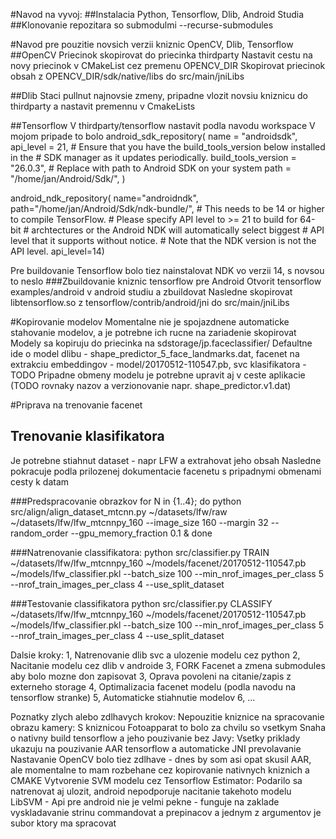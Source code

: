 #Navod na vyvoj:
##Instalacia Python, Tensorflow, Dlib, Android Studia
##Klonovanie repozitara so submodulmi --recurse-submodules

#Navod pre pouzitie novsich verzii kniznic OpenCV, Dlib, Tensorflow
##OpenCV
Priecinok skopirovat do priecinka thirdparty
Nastavit cestu na novy priecinok v CMakeList cez premenu OPENCV_DIR
Skopirovat priecinok obsah z OPENCV_DIR/sdk/native/libs do src/main/jniLibs

##Dlib
Staci pullnut najnovsie zmeny, pripadne vlozit novsiu kniznicu do thirdparty a nastavit premennu v CmakeLists

##Tensorflow
V thirdparty/tensorflow nastavit podla navodu workspace
V mojom pripade to bolo
 android_sdk_repository(
                               name = "androidsdk",
                               api_level = 21,
                               # Ensure that you have the build_tools_version below installed in the
                               # SDK manager as it updates periodically.
                               build_tools_version = "26.0.3",
                               # Replace with path to Android SDK on your system
                               path = "/home/jan/Android/Sdk/",
                           )

 android_ndk_repository(
     name="androidndk",
     path="/home/jan/Android/Sdk/ndk-bundle/",
     # This needs to be 14 or higher to compile TensorFlow.
     # Please specify API level to >= 21 to build for 64-bit
     # archtectures or the Android NDK will automatically select biggest
     # API level that it supports without notice.
     # Note that the NDK version is not the API level.
     api_level=14)

Pre buildovanie Tensorflow bolo tiez nainstalovat NDK vo verzii 14, s novsou to neslo
###Zbuildovanie kniznic tensorflow pre Android
Otvorit tensorflow examples/android v android studiu a zbuildovat
Nasledne skopirovat libtensorflow.so z tensorflow/contrib/android/jni do src/main/jniLibs

#Kopirovanie modelov
Momentalne nie je spojazdnene automaticke stahovanie modelov, a je potrebne ich rucne na zariadenie skopirovat
Modely sa kopiruju do priecinka na sdstorage/jp.faceclassifier/
Defaultne ide o model dlibu - shape_predictor_5_face_landmarks.dat,
 facenet na extrakciu embeddingov - model/20170512-110547.pb,
 svc klasifikatora - TODO
Pripadne obmeny modelu je potrebne upravit aj v ceste aplikacie (TODO rovnaky nazov a verzionovanie napr. shape_predictor.v1.dat)


#Priprava na trenovanie facenet
## Trenovanie klasifikatora
Je potrebne stiahnut dataset - napr LFW a extrahovat jeho obsah
Nasledne pokracuje podla prilozenej dokumentacie facenetu s pripadnymi obmenami cesty k datam

###Predspracovanie obrazkov
for N in {1..4}; do python src/align/align_dataset_mtcnn.py ~/datasets/lfw/raw ~/datasets/lfw/lfw_mtcnnpy_160 --image_size 160 --margin 32 --random_order --gpu_memory_fraction 0.1 & done

###Natrenovanie classifikatora:
python src/classifier.py TRAIN ~/datasets/lfw/lfw_mtcnnpy_160 ~/models/facenet/20170512-110547.pb  ~/models/lfw_classifier.pkl --batch_size 100 --min_nrof_images_per_class 5 --nrof_train_images_per_class 4 --use_split_dataset

###Testovanie classifikatora
python src/classifier.py CLASSIFY ~/datasets/lfw/lfw_mtcnnpy_160 ~/models/facenet/20170512-110547.pb  ~/models/lfw_classifier.pkl --batch_size 100 --min_nrof_images_per_class 5 --nrof_train_images_per_class 4 --use_split_dataset

Dalsie kroky:
1, Natrenovanie dlib svc a ulozenie modelu cez python
2, Nacitanie modelu cez dlib v androide
3, FORK Facenet a zmena submodules aby bolo mozne don zapisovat
3, Oprava povoleni na citanie/zapis z externeho storage
4, Optimalizacia facenet modelu (podla navodu na tensorflow stranke)
5, Automaticke stiahnutie modelov
6, ...


Poznatky zlych alebo zdlhavych krokov:
Nepouzitie kniznice na spracovanie obrazu kamery: S kniznicou Fotoapparat to bolo za chvilu so vsetkym
Snaha o nativny build tensorflow a jeho pouzivanie bez Javy: Vsetky priklady ukazuju na pouzivanie AAR tensorflow a automaticke JNI prevolavanie
Nastavanie OpenCV bolo tiez zdlhave - dnes by som asi opat skusil AAR, ale momentalne to mam rozbehane cez kopirovanie nativnych kniznich a CMAKE
Vytvorenie SVM modelu cez Tensorflow Estimator: Podarilo sa natrenovat aj ulozit, android nepodporuje nacitanie takehoto modelu
LibSVM - Api pre android nie je velmi pekne - funguje na zaklade vyskladavanie strinu commandovat a prepinacov a jednym z argumentov je subor ktory ma spracovat

